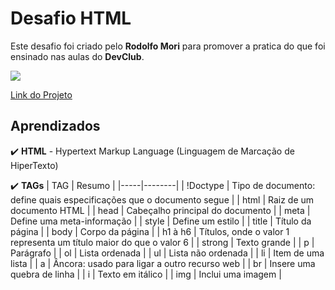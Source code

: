 # Desafio HTML

Este desafio foi criado pelo **Rodolfo Mori** para promover a pratica do que foi ensinado nas aulas do **DevClub**.

![](/img/html_challenge)

[Link do Projeto](https://html-challenge-diogoalves.netlify.app/)

## Aprendizados

:heavy_check_mark: **HTML** - Hypertext Markup Language (Linguagem de Marcação de HiperTexto)

:heavy_check_mark: **TAGs**
| TAG | Resumo |
|-----|--------|
| !Doctype | Tipo de documento: define quais especificações que o documento segue |
| html | Raiz de um documento HTML |
| head | Cabeçalho principal do documento |
| meta | Define uma meta-informação |
| style | Define um estilo |
| title | Título da página |
| body | Corpo da página |
| h1 à h6 | Títulos, onde o valor 1 representa um título maior do que o valor 6 |
| strong | Texto grande |
| p | Parágrafo |
| ol | Lista ordenada |
| ul | 	Lista não ordenada |
| li | Item de uma lista |
| a | Âncora: usado para ligar a outro recurso web |
| br | Insere uma quebra de linha |
| i | Texto em itálico |
| img | Inclui uma imagem |

